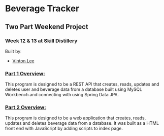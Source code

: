 # Beverage Tracker

## Two Part Weekend Project

### Week 12 & 13 at Skill Distillery

Built by:

-   [Vinton Lee](http://vintonlee.dev)

### [Part 1 Overview:](https://github.com/vintonl/EventTrackerProject/blob/master/Part1.md)

This program is designed to be a REST API that creates, reads, updates and deletes user and beverage data from a database built using MySQL Workbench and connecting with using Spring Data JPA.

### [Part 2 Overview:](https://github.com/vintonl/EventTrackerProject/blob/master/Part2.md)

This program is designed to be a web application that creates, reads, updates and deletes beverage data from a database. It was built as a HTML front end with JavaScript by adding scripts to index page.
